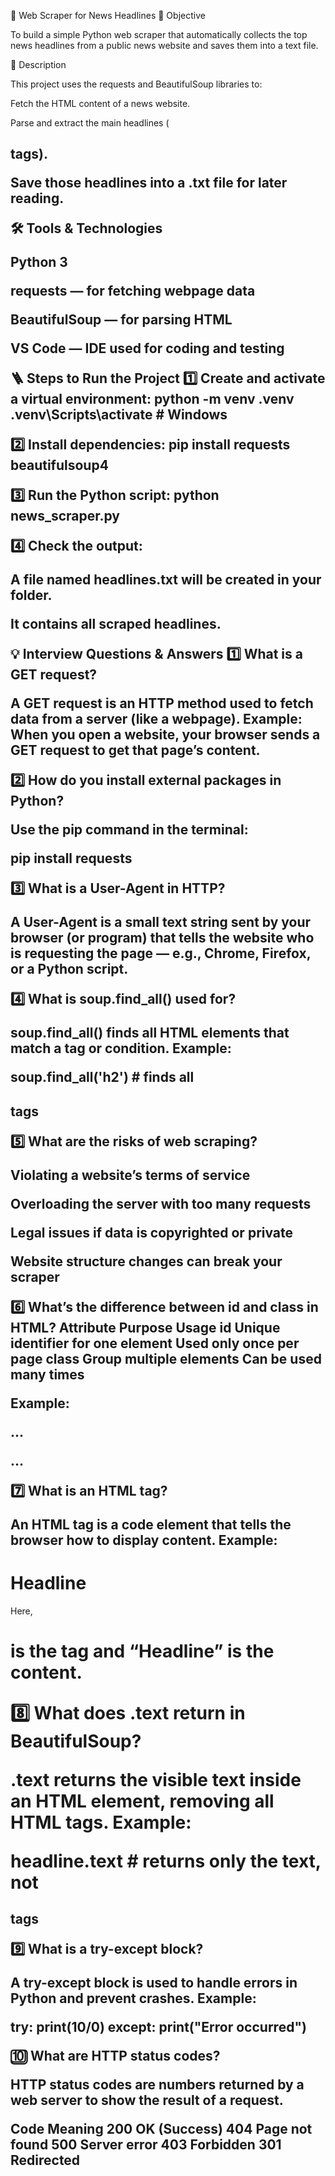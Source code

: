 📰 Web Scraper for News Headlines
📌 Objective

To build a simple Python web scraper that automatically collects the top news headlines from a public news website and saves them into a text file.

🧠 Description

This project uses the requests and BeautifulSoup libraries to:

Fetch the HTML content of a news website.

Parse and extract the main headlines (<h2> tags).

Save those headlines into a .txt file for later reading.

🛠️ Tools & Technologies

Python 3

requests — for fetching webpage data

BeautifulSoup — for parsing HTML

VS Code — IDE used for coding and testing

🪜 Steps to Run the Project
1️⃣ Create and activate a virtual environment:
python -m venv .venv
.venv\Scripts\activate   # Windows

2️⃣ Install dependencies:
pip install requests beautifulsoup4

3️⃣ Run the Python script:
python news_scraper.py

4️⃣ Check the output:

A file named headlines.txt will be created in your folder.

It contains all scraped headlines.

💡 Interview Questions & Answers
1️⃣ What is a GET request?

A GET request is an HTTP method used to fetch data from a server (like a webpage).
Example: When you open a website, your browser sends a GET request to get that page’s content.

2️⃣ How do you install external packages in Python?

Use the pip command in the terminal:

pip install requests

3️⃣ What is a User-Agent in HTTP?

A User-Agent is a small text string sent by your browser (or program) that tells the website who is requesting the page — e.g., Chrome, Firefox, or a Python script.

4️⃣ What is soup.find_all() used for?

soup.find_all() finds all HTML elements that match a tag or condition.
Example:

soup.find_all('h2')  # finds all <h2> tags

5️⃣ What are the risks of web scraping?

Violating a website’s terms of service

Overloading the server with too many requests

Legal issues if data is copyrighted or private

Website structure changes can break your scraper

6️⃣ What’s the difference between id and class in HTML?
Attribute	Purpose	Usage
id	Unique identifier for one element	Used only once per page
class	Group multiple elements	Can be used many times

Example:

<p id="intro">...</p>
<p class="news">...</p>

7️⃣ What is an HTML tag?

An HTML tag is a code element that tells the browser how to display content.
Example:

<h1>Headline</h1>


Here, <h1> is the tag and “Headline” is the content.

8️⃣ What does .text return in BeautifulSoup?

.text returns the visible text inside an HTML element, removing all HTML tags.
Example:

headline.text  # returns only the text, not <h2> tags

9️⃣ What is a try-except block?

A try-except block is used to handle errors in Python and prevent crashes.
Example:

try:
    print(10/0)
except:
    print("Error occurred")

🔟 What are HTTP status codes?

HTTP status codes are numbers returned by a web server to show the result of a request.

Code	Meaning
200	OK (Success)
404	Page not found
500	Server error
403	Forbidden
301	Redirected
